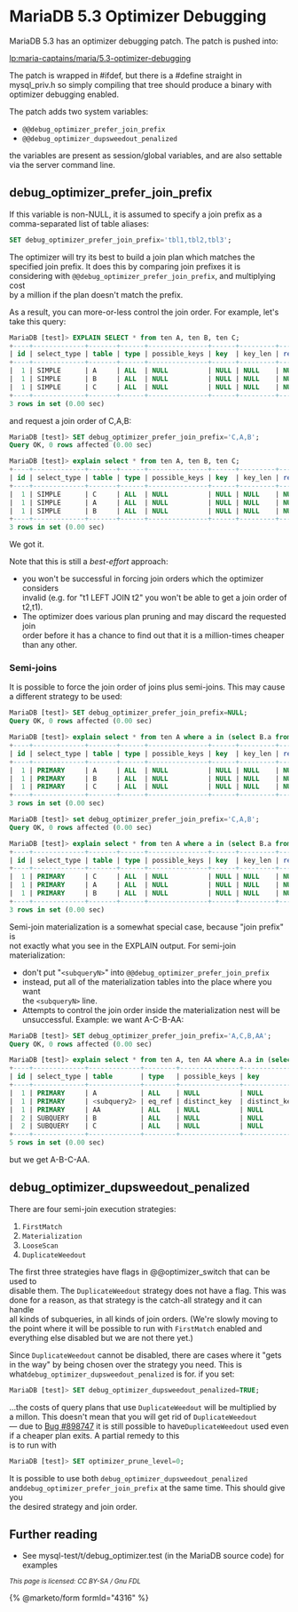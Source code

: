# MariaDB 5.3 Optimizer Debugging

MariaDB 5.3 has an optimizer debugging patch. The patch is pushed into:

[lp:maria-captains/maria/5.3-optimizer-debugging](https://code.launchpad.net/~maria-captains/maria/5.3-optimizer-debugging)

The patch is wrapped in #ifdef, but there is a #define straight in\
mysql\_priv.h so simply compiling that tree should produce a binary with\
optimizer debugging enabled.

The patch adds two system variables:

* `@@debug_optimizer_prefer_join_prefix`
* `@@debug_optimizer_dupsweedout_penalized`

the variables are present as session/global variables, and are also settable\
via the server command line.

## debug\_optimizer\_prefer\_join\_prefix

If this variable is non-NULL, it is assumed to specify a join prefix as a\
comma-separated list of table aliases:

```sql
SET debug_optimizer_prefer_join_prefix='tbl1,tbl2,tbl3';
```

The optimizer will try its best to build a join plan which matches the\
specified join prefix. It does this by comparing join prefixes it is\
considering with `@@debug_optimizer_prefer_join_prefix`, and multiplying cost\
by a million if the plan doesn't match the prefix.

As a result, you can more-or-less control the join order. For example, let's\
take this query:

```sql
MariaDB [test]> EXPLAIN SELECT * from ten A, ten B, ten C;
+----+-------------+-------+------+---------------+------+---------+------+------+------------------------------------+
| id | select_type | table | type | possible_keys | key  | key_len | ref  | rows | Extra                              |
+----+-------------+-------+------+---------------+------+---------+------+------+------------------------------------+
|  1 | SIMPLE      | A     | ALL  | NULL          | NULL | NULL    | NULL |   10 |                                    |
|  1 | SIMPLE      | B     | ALL  | NULL          | NULL | NULL    | NULL |   10 | Using join buffer (flat, BNL join) |
|  1 | SIMPLE      | C     | ALL  | NULL          | NULL | NULL    | NULL |   10 | Using join buffer (flat, BNL join) |
+----+-------------+-------+------+---------------+------+---------+------+------+------------------------------------+
3 rows in set (0.00 sec)
```

and request a join order of C,A,B:

```sql
MariaDB [test]> SET debug_optimizer_prefer_join_prefix='C,A,B';
Query OK, 0 rows affected (0.00 sec)

MariaDB [test]> explain select * from ten A, ten B, ten C;
+----+-------------+-------+------+---------------+------+---------+------+------+------------------------------------+
| id | select_type | table | type | possible_keys | key  | key_len | ref  | rows | Extra                              |
+----+-------------+-------+------+---------------+------+---------+------+------+------------------------------------+
|  1 | SIMPLE      | C     | ALL  | NULL          | NULL | NULL    | NULL |   10 |                                    |
|  1 | SIMPLE      | A     | ALL  | NULL          | NULL | NULL    | NULL |   10 | Using join buffer (flat, BNL join) |
|  1 | SIMPLE      | B     | ALL  | NULL          | NULL | NULL    | NULL |   10 | Using join buffer (flat, BNL join) |
+----+-------------+-------+------+---------------+------+---------+------+------+------------------------------------+
3 rows in set (0.00 sec)
```

We got it.

Note that this is still a _best-effort_ approach:

* you won't be successful in forcing join orders which the optimizer considers\
  invalid (e.g. for "t1 LEFT JOIN t2" you won't be able to get a join order of\
  t2,t1).
* The optimizer does various plan pruning and may discard the requested join\
  order before it has a chance to find out that it is a million-times cheaper\
  than any other.

### Semi-joins

It is possible to force the join order of joins plus semi-joins. This may cause\
a different strategy to be used:

```sql
MariaDB [test]> SET debug_optimizer_prefer_join_prefix=NULL;
Query OK, 0 rows affected (0.00 sec)

MariaDB [test]> explain select * from ten A where a in (select B.a from ten B, ten C where C.a + A.a < 4);
+----+-------------+-------+------+---------------+------+---------+------+------+----------------------------+
| id | select_type | table | type | possible_keys | key  | key_len | ref  | rows | Extra                      |
+----+-------------+-------+------+---------------+------+---------+------+------+----------------------------+
|  1 | PRIMARY     | A     | ALL  | NULL          | NULL | NULL    | NULL |   10 |                            |
|  1 | PRIMARY     | B     | ALL  | NULL          | NULL | NULL    | NULL |   10 | Using where                |
|  1 | PRIMARY     | C     | ALL  | NULL          | NULL | NULL    | NULL |   10 | Using where; FirstMatch(A) |
+----+-------------+-------+------+---------------+------+---------+------+------+----------------------------+
3 rows in set (0.00 sec)

MariaDB [test]> set debug_optimizer_prefer_join_prefix='C,A,B';
Query OK, 0 rows affected (0.00 sec)

MariaDB [test]> explain select * from ten A where a in (select B.a from ten B, ten C where C.a + A.a < 4);
+----+-------------+-------+------+---------------+------+---------+------+------+-------------------------------------------------+
| id | select_type | table | type | possible_keys | key  | key_len | ref  | rows | Extra                                           |
+----+-------------+-------+------+---------------+------+---------+------+------+-------------------------------------------------+
|  1 | PRIMARY     | C     | ALL  | NULL          | NULL | NULL    | NULL |   10 | Start temporary                                 |
|  1 | PRIMARY     | A     | ALL  | NULL          | NULL | NULL    | NULL |   10 | Using where; Using join buffer (flat, BNL join) |
|  1 | PRIMARY     | B     | ALL  | NULL          | NULL | NULL    | NULL |   10 | Using where; End temporary                      |
+----+-------------+-------+------+---------------+------+---------+------+------+-------------------------------------------------+
3 rows in set (0.00 sec)
```

Semi-join materialization is a somewhat special case, because "join prefix" is\
not exactly what you see in the EXPLAIN output. For semi-join materialization:

* don't put "`<subqueryN>`" into `@@debug_optimizer_prefer_join_prefix`
* instead, put all of the materialization tables into the place where you want\
  the `<subqueryN>` line.
* Attempts to control the join order inside the materialization nest will be\
  unsuccessful. Example: we want A-C-B-AA:

```sql
MariaDB [test]> SET debug_optimizer_prefer_join_prefix='A,C,B,AA';
Query OK, 0 rows affected (0.00 sec)

MariaDB [test]> explain select * from ten A, ten AA where A.a in (select B.a from ten B, ten C);
+----+-------------+-------------+--------+---------------+--------------+---------+------+------+------------------------------------+
| id | select_type | table       | type   | possible_keys | key          | key_len | ref  | rows | Extra                              |
+----+-------------+-------------+--------+---------------+--------------+---------+------+------+------------------------------------+
|  1 | PRIMARY     | A           | ALL    | NULL          | NULL         | NULL    | NULL |   10 |                                    |
|  1 | PRIMARY     | <subquery2> | eq_ref | distinct_key  | distinct_key | 5       | func |    1 |                                    |
|  1 | PRIMARY     | AA          | ALL    | NULL          | NULL         | NULL    | NULL |   10 | Using join buffer (flat, BNL join) |
|  2 | SUBQUERY    | B           | ALL    | NULL          | NULL         | NULL    | NULL |   10 |                                    |
|  2 | SUBQUERY    | C           | ALL    | NULL          | NULL         | NULL    | NULL |   10 |                                    |
+----+-------------+-------------+--------+---------------+--------------+---------+------+------+------------------------------------+
5 rows in set (0.00 sec)
```

but we get A-B-C-AA.

## debug\_optimizer\_dupsweedout\_penalized

There are four semi-join execution strategies:

1. `FirstMatch`
2. `Materialization`
3. `LooseScan`
4. `DuplicateWeedout`

The first three strategies have flags in @@optimizer\_switch that can be used to\
disable them. The `DuplicateWeedout` strategy does not have a flag. This was\
done for a reason, as that strategy is the catch-all strategy and it can handle\
all kinds of subqueries, in all kinds of join orders. (We're slowly moving to\
the point where it will be possible to run with `FirstMatch` enabled and\
everything else disabled but we are not there yet.)

Since `DuplicateWeedout` cannot be disabled, there are cases where it "gets\
in the way" by being chosen over the strategy you need. This is what`debug_optimizer_dupsweedout_penalized` is for. if you set:

```sql
MariaDB [test]> SET debug_optimizer_dupsweedout_penalized=TRUE;
```

...the costs of query plans that use `DuplicateWeedout` will be multiplied by\
a millon. This doesn't mean that you will get rid of `DuplicateWeedout`\
— due to [Bug #898747](https://bugs.launchpad.net/bugs/898747) it is still possible to have`DuplicateWeedout` used even if a cheaper plan exits. A partial remedy to this\
is to run with

```sql
MariaDB [test]> SET optimizer_prune_level=0;
```

It is possible to use both `debug_optimizer_dupsweedout_penalized` and`debug_optimizer_prefer_join_prefix` at the same time. This should give you\
the desired strategy and join order.

## Further reading

* See mysql-test/t/debug\_optimizer.test (in the MariaDB source code) for examples

<sub>_This page is licensed: CC BY-SA / Gnu FDL_</sub>

{% @marketo/form formId="4316" %}

